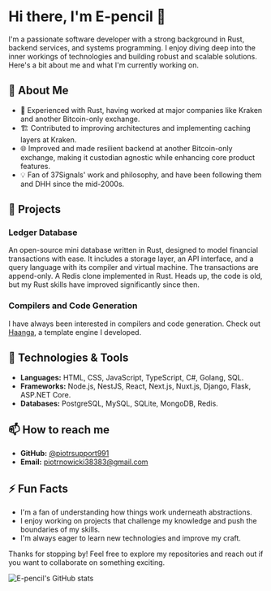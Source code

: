 # Hi there, I'm E-pencil 👋

I'm a passionate software developer with a strong background in Rust, backend services, and systems programming. I enjoy diving deep into the inner workings of technologies and building robust and scalable solutions. Here's a bit about me and what I'm currently working on.

## 🌟 About Me

- 🦀 Experienced with Rust, having worked at major companies like Kraken and another Bitcoin-only exchange.
- 🏗️ Contributed to improving architectures and implementing caching layers at Kraken.
- 🌐 Improved and made resilient backend at another Bitcoin-only exchange, making it custodian agnostic while enhancing core product features.
- 💡 Fan of 37Signals' work and philosophy, and have been following them and DHH since the mid-2000s.

## 🚀 Projects

### Ledger Database
An open-source mini database written in Rust, designed to model financial transactions with ease. It includes a storage layer, an API interface, and a query language with its compiler and virtual machine. The transactions are append-only.
A Redis clone implemented in Rust. Heads up, the code is old, but my Rust skills have improved significantly since then.

### Compilers and Code Generation
I have always been interested in compilers and code generation. Check out [Haanga](https://github.com/piotrsupport991/), a template engine I developed.

## 🔧 Technologies & Tools

- **Languages:** HTML, CSS, JavaScript, TypeScript, C#, Golang, SQL.
- **Frameworks:** Node.js, NestJS, React, Next.js, Nuxt.js, Django, Flask, ASP.NET Core.
- **Databases:** PostgreSQL, MySQL, SQLite, MongoDB, Redis.

## 📫 How to reach me

- **GitHub:** [@piotrsupport991](https://github.com/piotrsupport991)
- **Email:** piotrnowicki38383@gmail.com

## ⚡ Fun Facts

- I'm a fan of understanding how things work underneath abstractions.
- I enjoy working on projects that challenge my knowledge and push the boundaries of my skills.
- I'm always eager to learn new technologies and improve my craft.

Thanks for stopping by! Feel free to explore my repositories and reach out if you want to collaborate on something exciting.


![E-pencil's GitHub stats](https://github-readme-stats.vercel.app/api?username=piotrsupport991&show_icons=true&theme=radical)
